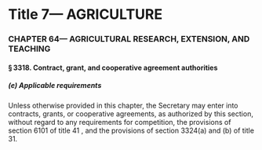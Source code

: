
# Title 7— AGRICULTURE
### CHAPTER 64— AGRICULTURAL RESEARCH, EXTENSION, AND TEACHING
#### § 3318. Contract, grant, and cooperative agreement authorities
##### (e) Applicable requirements

Unless otherwise provided in this chapter, the Secretary may enter into contracts, grants, or cooperative agreements, as authorized by this section, without regard to any requirements for competition, the provisions of section 6101 of title 41 , and the provisions of section 3324(a) and (b) of title 31.
